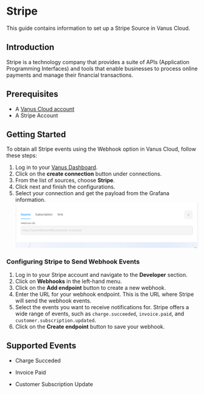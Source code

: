 # Stripe

This guide contains information to set up a Stripe Source in Vanus Cloud.

## Introduction

Stripe is a technology company that provides a suite of APIs (Application Programming Interfaces) and tools that enable businesses to process online payments and manage their financial transactions.

## Prerequisites

- A [Vanus Cloud account](https://cloud.vanus.ai)
- A Stripe Account

## Getting Started

To obtain all Stripe events using the Webhook option in Vanus Cloud, follow these steps:

1. Log in to your [Vanus Dashboard](https://cloud.vanus.ai/dashboard).
2. Click on the **create connection** button under connections.
3. From the list of sources, choose **Stripe**.
4. Click next and finish the configurations.
5. Select your connection and get the payload from the Grafana information.
   ![](images/stripe.png)

### Configuring Stripe to Send Webhook Events

1. Log in to your Stripe account and navigate to the **Developer** section.
2. Click on **Webhooks** in the left-hand menu.
3. Click on the **Add endpoint** button to create a new webhook.
4. Enter the URL for your webhook endpoint. This is the URL where Stripe will send the webhook events.
5. Select the events you want to receive notifications for. Stripe offers a wide range of events, such as `charge.succeeded`, `invoice.paid`, and `customer.subscription.updated`.
6. Click on the **Create endpoint** button to save your webhook.

## Supported Events

- Charge Succeded

- Invoice Paid

- Customer Subscription Update
